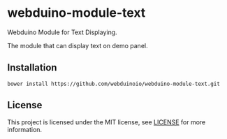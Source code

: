 # webduino-module-text

Webduino Module for Text Displaying.

The module that can display text on demo panel.

## Installation

```shell
bower install https://github.com/webduinoio/webduino-module-text.git
```

## License

This project is licensed under the MIT license, see [LICENSE](LICENSE) for more information.